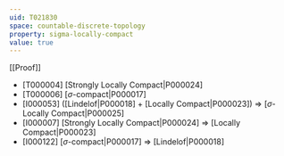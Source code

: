```yaml
---
uid: T021830
space: countable-discrete-topology
property: sigma-locally-compact
value: true
---
```

[[Proof]]

* [T000004] [Strongly Locally Compact|P000024]
* [T000006] [$\sigma$-compact|P000017]
* [I000053] ([Lindelof|P000018] + [Locally Compact|P000023]) => [$\sigma$-Locally Compact|P000025]
* [I000007] [Strongly Locally Compact|P000024] => [Locally Compact|P000023]
* [I000122] [$\sigma$-compact|P000017] => [Lindelof|P000018]

